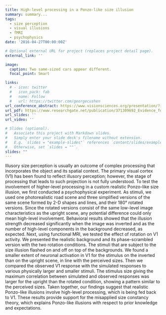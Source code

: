 ```yaml
---
title: High-level processing in a Ponzo-like size illusion
summary: summary...
tags:
  - size perception
  - visual illusions
  - fMRI
  - psychophysics
date: '2016-04-27T00:00:00Z'

# Optional external URL for project (replaces project detail page).
external_link: ''

image:
  caption: Two same-sized cars appear different.
  focal_point: Smart

links:
  # - icon: twitter
  #   icon_pack: fab
  #   name: Follow
  #   url: https://twitter.com/georgecushen
url_conference_abstract: https://www.visionsciences.org/presentation/?id=4715
url_pdf: https://www.researchgate.net/publication/371309692_Evidence_for_high-level_processing_in_a_Ponzo-like_size_illusion
url_slides: ''
url_video: ''

# Slides (optional).
#   Associate this project with Markdown slides.
#   Simply enter your slide deck's filename without extension.
#   E.g. `slides = "example-slides"` references `content/slides/example-slides.md`.
#   Otherwise, set `slides = ""`.
slides: ""
---
```


Illusory size perception is usually an outcome of complex processing that incorporates the object and its spatial context. The primary visual cortex (V1) has been found to reflect illusory perception; however, the stage of processing that leads to such projection is not fully understood. To test the involvement of higher-level processing in a custom realistic Ponzo-like size illusion, we first conducted a psychophysical experiment. As stimuli, we used one photorealistic road scene and three simplified versions of the same scene formed by 2-D shapes and lines, and their 180° rotated versions. Since the rotated versions consist of the same low-level image characteristics as the upright scene, any potential difference could only mean high-level involvement. Behavioral results showed that the illusion strength decreased significantly when the image was inverted and as the number of high-level components in the background decreased, as expected. Next, using functional MRI, we tested the effect of rotation on V1 activity. We presented the realistic background and its phase-scrambled version with the two rotation conditions. The stimuli that are subject to the size illusion flashed on and off on top of the backgrounds. We found a smaller extent of neuronal activation in V1 for the stimulus on the inverted than on the upright scene, in line with the perceived sizes. Then we compared the observed V1 response with the simulated responses to various physically larger and smaller stimuli. The stimulus size giving the maximum correlation between simulated and observed responses was larger for the upright than the rotated condition, showing a pattern similar to the perceived sizes. Taken together, our findings suggest that realistic Ponzo-like illusions involve high-level processing, which is being fed back to V1. These results provide support for the misapplied size constancy theory, which explains Ponzo-like illusions with respect to prior knowledge and expectations.